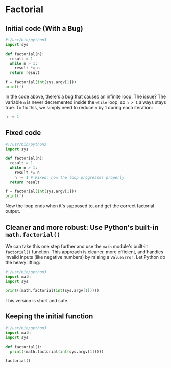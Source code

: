 # Factorial

## Initial code (With a Bug)
```python
#!/usr/bin/python3
import sys

def factorial(n):
  result = 1
  while n > 1:
    result *= n
  return result

f = factorial(int(sys.argv[1]))
print(f)
```

In the code above, there's a bug that causes an infinite loop. The issue? The variable `n` is never decremented inside the `while` loop, so `n > 1` always stays true. To fix this, we simply need to reduce `n` by 1 during each iteration:

```python
n -= 1
```

## Fixed code
```python
#!/usr/bin/python3
import sys

def factorial(n):
  result = 1
  while n > 1:
    result *= n
    n -= 1 # Fixed: now the loop progresses properly
  return result

f = factorial(int(sys.argv[1]))
print(f)
```

Now the loop ends when it's supposed to, and get the correct factorial output.

## Cleaner and more robust: Use Python's built-in `math.factorial()`

We can take this one step further and use the `math` module's built-in `factorial()` function. This approach is cleaner, more efficient, and handles invalid inputs (like negative numbers) by raising a `ValueError`. Let Python do the heavy lifting:

```python
#!/usr/bin/python3
import math
import sys

print((math.factorial(int(sys.argv[1]))))
```

This version is short and safe.

## Keeping the initial function

```python
#!/usr/bin/python3
import math
import sys

def factorial():
  print((math.factorial(int(sys.argv[1]))))

factorial()
```